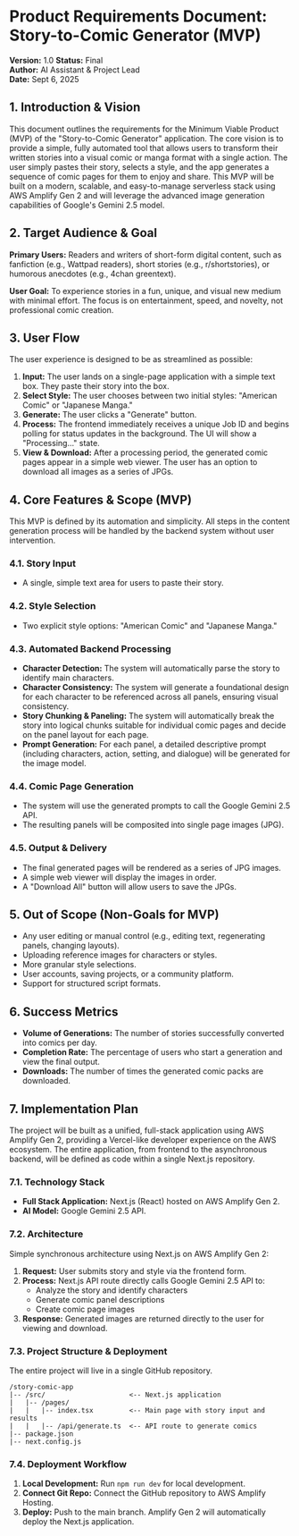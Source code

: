 # Product Requirements Document: Story-to-Comic Generator (MVP)

**Version:** 1.0
**Status:** Final  
**Author:** AI Assistant & Project Lead  
**Date:** Sept 6, 2025  

## 1. Introduction & Vision

This document outlines the requirements for the Minimum Viable Product (MVP) of the "Story-to-Comic Generator" application. The core vision is to provide a simple, fully automated tool that allows users to transform their written stories into a visual comic or manga format with a single action. The user simply pastes their story, selects a style, and the app generates a sequence of comic pages for them to enjoy and share. This MVP will be built on a modern, scalable, and easy-to-manage serverless stack using AWS Amplify Gen 2 and will leverage the advanced image generation capabilities of Google's Gemini 2.5 model.

## 2. Target Audience & Goal

**Primary Users:** Readers and writers of short-form digital content, such as fanfiction (e.g., Wattpad readers), short stories (e.g., r/shortstories), or humorous anecdotes (e.g., 4chan greentext).

**User Goal:** To experience stories in a fun, unique, and visual new medium with minimal effort. The focus is on entertainment, speed, and novelty, not professional comic creation.

## 3. User Flow

The user experience is designed to be as streamlined as possible:

1. **Input:** The user lands on a single-page application with a simple text box. They paste their story into the box.
2. **Select Style:** The user chooses between two initial styles: "American Comic" or "Japanese Manga."
3. **Generate:** The user clicks a "Generate" button.
4. **Process:** The frontend immediately receives a unique Job ID and begins polling for status updates in the background. The UI will show a "Processing..." state.
5. **View & Download:** After a processing period, the generated comic pages appear in a simple web viewer. The user has an option to download all images as a series of JPGs.

## 4. Core Features & Scope (MVP)

This MVP is defined by its automation and simplicity. All steps in the content generation process will be handled by the backend system without user intervention.

### 4.1. Story Input
- A single, simple text area for users to paste their story.

### 4.2. Style Selection
- Two explicit style options: "American Comic" and "Japanese Manga."

### 4.3. Automated Backend Processing
- **Character Detection:** The system will automatically parse the story to identify main characters.
- **Character Consistency:** The system will generate a foundational design for each character to be referenced across all panels, ensuring visual consistency.
- **Story Chunking & Paneling:** The system will automatically break the story into logical chunks suitable for individual comic pages and decide on the panel layout for each page.
- **Prompt Generation:** For each panel, a detailed descriptive prompt (including characters, action, setting, and dialogue) will be generated for the image model.

### 4.4. Comic Page Generation
- The system will use the generated prompts to call the Google Gemini 2.5 API.
- The resulting panels will be composited into single page images (JPG).

### 4.5. Output & Delivery
- The final generated pages will be rendered as a series of JPG images.
- A simple web viewer will display the images in order.
- A "Download All" button will allow users to save the JPGs.

## 5. Out of Scope (Non-Goals for MVP)

- Any user editing or manual control (e.g., editing text, regenerating panels, changing layouts).
- Uploading reference images for characters or styles.
- More granular style selections.
- User accounts, saving projects, or a community platform.
- Support for structured script formats.

## 6. Success Metrics

- **Volume of Generations:** The number of stories successfully converted into comics per day.
- **Completion Rate:** The percentage of users who start a generation and view the final output.
- **Downloads:** The number of times the generated comic packs are downloaded.

## 7. Implementation Plan

The project will be built as a unified, full-stack application using AWS Amplify Gen 2, providing a Vercel-like developer experience on the AWS ecosystem. The entire application, from frontend to the asynchronous backend, will be defined as code within a single Next.js repository.

### 7.1. Technology Stack

- **Full Stack Application:** Next.js (React) hosted on AWS Amplify Gen 2.
- **AI Model:** Google Gemini 2.5 API.

### 7.2. Architecture

Simple synchronous architecture using Next.js on AWS Amplify Gen 2:

1. **Request:** User submits story and style via the frontend form.
2. **Process:** Next.js API route directly calls Google Gemini 2.5 API to:
   - Analyze the story and identify characters
   - Generate comic panel descriptions
   - Create comic page images
3. **Response:** Generated images are returned directly to the user for viewing and download.

### 7.3. Project Structure & Deployment

The entire project will live in a single GitHub repository.

```
/story-comic-app
|-- /src/                     <-- Next.js application
|   |-- /pages/
|   |   |-- index.tsx         <-- Main page with story input and results
|   |   |-- /api/generate.ts  <-- API route to generate comics
|-- package.json
|-- next.config.js
```

### 7.4. Deployment Workflow

1. **Local Development:** Run `npm run dev` for local development.
2. **Connect Git Repo:** Connect the GitHub repository to AWS Amplify Hosting.
3. **Deploy:** Push to the main branch. Amplify Gen 2 will automatically deploy the Next.js application.
